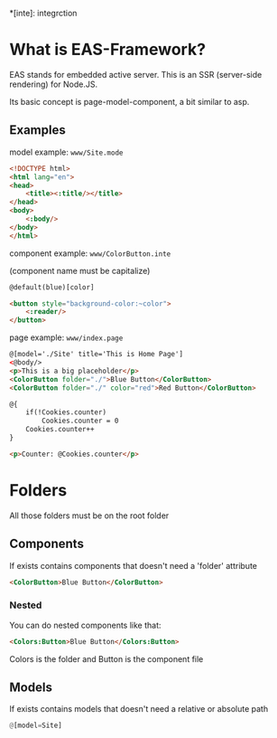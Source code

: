*[inte]: integrction

# What is EAS-Framework?
EAS stands for embedded active server. This is an SSR (server-side rendering) for Node.JS.

Its basic concept is page-model-component, a bit similar to asp.

## Examples

model example: `www/Site.mode`
```html
<!DOCTYPE html>
<html lang="en">
<head>
    <title><:title/></title>
</head>
<body>
    <:body/>
</body>
</html>
```

component example: `www/ColorButton.inte`

(component name must be capitalize)
```html
@default(blue)[color]

<button style="background-color:~color">
    <:reader/>
</button>
```

page example: `www/index.page`

```html
@[model='./Site' title='This is Home Page']
<@body/>
<p>This is a big placeholder</p>
<ColorButton folder="./">Blue Button</ColorButton>
<ColorButton folder="./" color="red">Red Button</ColorButton>

@{
    if(!Cookies.counter)
        Cookies.counter = 0
    Cookies.counter++
}

<p>Counter: @Cookies.counter</p>
```

# Folders
All those folders must be on the root folder

## Components
If exists contains components that doesn't need a 'folder' attribute

```html
<ColorButton>Blue Button</ColorButton>

```

### Nested
You can do nested components like that:

```html
<Colors:Button>Blue Button</Colors:Button>
```
Colors is the folder and Button is the component file

## Models
If exists contains models that doesn't need a relative or absolute path

```python
@[model=Site]
```